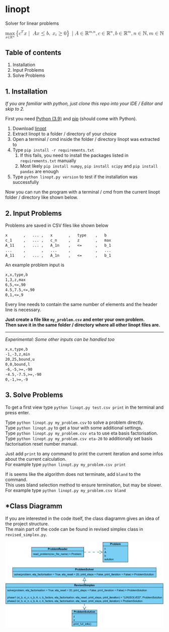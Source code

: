 # linopt
Solver for linear problems  

![Mathematical expression of a linear problem](problem_eq.svg "Linear Problem")

## Table of contents
1. Installation
2. Input Problems
3. Solve Problems

## 1. Installation
_If you are familiar with python, just clone this repo into your IDE / Editor and skip to 2._

First you need [Python (3.9)](https://www.python.org/downloads/release/python-3913/ "Download Python 3.9")
and [pip](https://pip.pypa.io/en/stable/installation/ "Download pip") (should come with Python).

1. Download [linopt](https://github.com/DustinScharf/linopt/archive/refs/tags/release1.0.zip "Download linopt")
2. Extract linopt to a folder / directory of your choice
3. Open a terminal / cmd inside the folder / directory linopt was extracted to
4. Type ``pip install -r requirements.txt``
   1. If this fails, you need to install the packages listed in ``requirements.txt`` manually
   2. Most likely ``pip install numpy``, ``pip install scipy`` and ``pip install pandas`` are enough
5. Type ``python linopt.py version`` to test if the installation was successfully

Now you can run the program with a terminal / cmd from the current linopt folder / directory like shown below.

## 2. Input Problems
Problems are saved in CSV files like shown below
```csv
x       ,   ... ,   x       ,   type    ,   b
c_1     ,   ... ,   c_n     ,   z       ,   max
A_11    ,   ... ,   A_1n    ,   <=      ,   b_1
...     ,       ,   ...     ,           ,   ...
A_11    ,   ... ,   A_1n    ,   <=      ,   b_1
```

An example problem input is
```csv
x,x,type,b
1,3,z,max
6,5,<=,90
4.5,7.5,<=,90
0,1,<=,9
```

Every line needs to contain the same number of elements and the header line is necessary.  

**Just create a file like ``my_problem.csv`` and enter your own problem.  
Then save it in the same folder / directory where all other linopt files are.**

<hr>

_Experimental: Some other inputs can be handled too_
```csv
x,x,type,b
-1,-3,z,min
20,25,bound,u
0,0,bound,l
-6,-5,>=,-90
-4.5,-7.5,>=,-90
0,-1,>=,-9
```

## 3. Solve Problems
To get a first view type ``python linopt.py test.csv print`` in the terminal and press enter.

Type ``python linopt.py my_problem.csv`` to solve a problem directly.  
Type ``python linopt.py`` to get a tour with some additional settings.  
Type ``python linopt.py my_problem.csv eta`` to use eta basis factorisation.  
Type ``python linopt.py my_problem.csv eta-20`` to additionally set basis factorisation reset number manual.  

Just add ``print`` to any command to print the current iteration and some infos about the current calculation.   
For example type ``python linopt.py my_problem.csv print``  

If is seems like the algorithm does not terminate, add ``bland`` to the command.  
This uses bland selection method to ensure termination, but may be slower.  
For example type ``python linopt.py my_problem.csv bland``

## *Class Diagramm
If you are interested in the code itself, the class diagramm gives an idea of the project structure.  
The main part of the code can be found in revised simplex class in ``revised_simplex.py``.  

![This image shows a class diagramm of the linopt project](class_diag.png "linopt class diagramm")